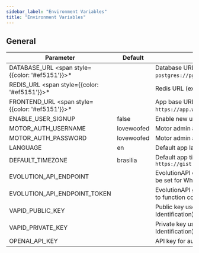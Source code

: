 ```yaml
---
sidebar_label: "Environment Variables"
title: "Environment Variables"
---
```


## General

| Parameter | Default | Description |
| ------ | ------ | ------ |
| DATABASE_URL <span style={{color: '#ef5151'}}>\*</span> |  | Database URL (ex: `postgres://pg_username:pg_password@pg_host:pg_port/db_name`) |
| REDIS_URL <span style={{color: '#ef5151'}}>\*</span> |  | Redis URL (ex: `redis://:redis_password@redis_host:6379/0`) |
| FRONTEND_URL <span style={{color: '#ef5151'}}>\*</span> |  | App base URL. Should be publicly accessible URL (ex: `https://app.woofedcrm.com`) |
| ENABLE_USER_SIGNUP | false | Enable new user sign ups. |
| MOTOR_AUTH_USERNAME | lovewoofed | Motor admin access user |
| MOTOR_AUTH_PASSWORD | lovewoofed | Motor admin access password |
| LANGUAGE  | en | Default app language, availables: `pt-BR, es, en` |
| DEFAULT_TIMEZONE  | brasilia | Default app timezone. Timezone list: `https://gist.github.com/eikes/5a64b661022c756bd6522ed94770e2a6` |
| EVOLUTION_API_ENDPOINT  |  | EvolutionAPI endpoint (ex: `https://evolution-api.com/`). Obs: must be set for WhatsApp integration to function correctly. |
| EVOLUTION_API_ENDPOINT_TOKEN  |  | EvolutionAPI global key. Obs: must be set for WhatsApp integration to function correctly. |
| VAPID_PUBLIC_KEY  |  | Public key used for VAPID (Voluntary Application Server Identification) authentication in web push notifications |
| VAPID_PRIVATE_KEY  |  | Private key used for VAPID (Voluntary Application Server Identification) authentication in web push notifications |
| OPENAI_API_KEY  |  | API key for authenticating OpenAI’s integrations |

